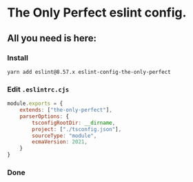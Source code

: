 # The Only Perfect eslint config.

## All you need is here:

### Install

```shell
yarn add eslint@8.57.x eslint-config-the-only-perfect
```

### Edit `.eslintrc.cjs`

```javascript
module.exports = {
    extends: ["the-only-perfect"],
    parserOptions: {
        tsconfigRootDir: __dirname,
        project: ["./tsconfig.json"],
        sourceType: "module",
        ecmaVersion: 2021,
    }
}
```

### Done
